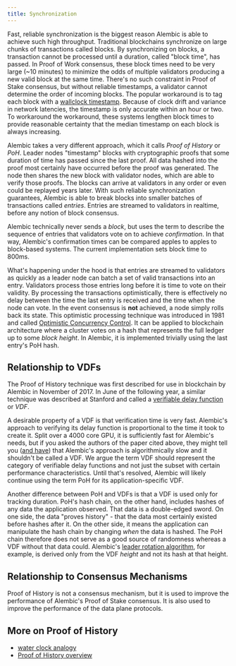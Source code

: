 ```yaml
---
title: Synchronization
---
```


Fast, reliable synchronization is the biggest reason Alembic is able to achieve such high throughput. Traditional blockchains synchronize on large chunks of transactions called blocks. By synchronizing on blocks, a transaction cannot be processed until a duration, called "block time", has passed. In Proof of Work consensus, these block times need to be very large \(~10 minutes\) to minimize the odds of multiple validators producing a new valid block at the same time. There's no such constraint in Proof of Stake consensus, but without reliable timestamps, a validator cannot determine the order of incoming blocks. The popular workaround is to tag each block with a [wallclock timestamp](https://en.bitcoin.it/wiki/Block_timestamp). Because of clock drift and variance in network latencies, the timestamp is only accurate within an hour or two. To workaround the workaround, these systems lengthen block times to provide reasonable certainty that the median timestamp on each block is always increasing.

Alembic takes a very different approach, which it calls _Proof of History_ or _PoH_. Leader nodes "timestamp" blocks with cryptographic proofs that some duration of time has passed since the last proof. All data hashed into the proof most certainly have occurred before the proof was generated. The node then shares the new block with validator nodes, which are able to verify those proofs. The blocks can arrive at validators in any order or even could be replayed years later. With such reliable synchronization guarantees, Alembic is able to break blocks into smaller batches of transactions called _entries_. Entries are streamed to validators in realtime, before any notion of block consensus.

Alembic technically never sends a _block_, but uses the term to describe the sequence of entries that validators vote on to achieve _confirmation_. In that way, Alembic's confirmation times can be compared apples to apples to block-based systems. The current implementation sets block time to 800ms.

What's happening under the hood is that entries are streamed to validators as quickly as a leader node can batch a set of valid transactions into an entry. Validators process those entries long before it is time to vote on their validity. By processing the transactions optimistically, there is effectively no delay between the time the last entry is received and the time when the node can vote. In the event consensus is **not** achieved, a node simply rolls back its state. This optimistic processing technique was introduced in 1981 and called [Optimistic Concurrency Control](https://en.wikipedia.org/wiki/Optimistic_concurrency_control). It can be applied to blockchain architecture where a cluster votes on a hash that represents the full ledger up to some _block height_. In Alembic, it is implemented trivially using the last entry's PoH hash.

## Relationship to VDFs

The Proof of History technique was first described for use in blockchain by Alembic in November of 2017. In June of the following year, a similar technique was described at Stanford and called a [verifiable delay function](https://eprint.iacr.org/2018/601.pdf) or _VDF_.

A desirable property of a VDF is that verification time is very fast. Alembic's approach to verifying its delay function is proportional to the time it took to create it. Split over a 4000 core GPU, it is sufficiently fast for Alembic's needs, but if you asked the authors of the paper cited above, they might tell you \([and have](https://github.com/Alembic-labs/Alembic/issues/388)\) that Alembic's approach is algorithmically slow and it shouldn't be called a VDF. We argue the term VDF should represent the category of verifiable delay functions and not just the subset with certain performance characteristics. Until that's resolved, Alembic will likely continue using the term PoH for its application-specific VDF.

Another difference between PoH and VDFs is that a VDF is used only for tracking duration. PoH's hash chain, on the other hand, includes hashes of any data the application observed. That data is a double-edged sword. On one side, the data "proves history" - that the data most certainly existed before hashes after it. On the other side, it means the application can manipulate the hash chain by changing _when_ the data is hashed. The PoH chain therefore does not serve as a good source of randomness whereas a VDF without that data could. Alembic's [leader rotation algorithm](./leader-rotation.md), for example, is derived only from the VDF _height_ and not its hash at that height.

## Relationship to Consensus Mechanisms

Proof of History is not a consensus mechanism, but it is used to improve the performance of Alembic's Proof of Stake consensus. It is also used to improve the performance of the data plane protocols.

## More on Proof of History

- [water clock analogy](https://medium.com/Alembic-labs/proof-of-history-explained-by-a-water-clock-e682183417b8)
- [Proof of History overview](https://medium.com/Alembic-labs/proof-of-history-a-clock-for-blockchain-cf47a61a9274)
